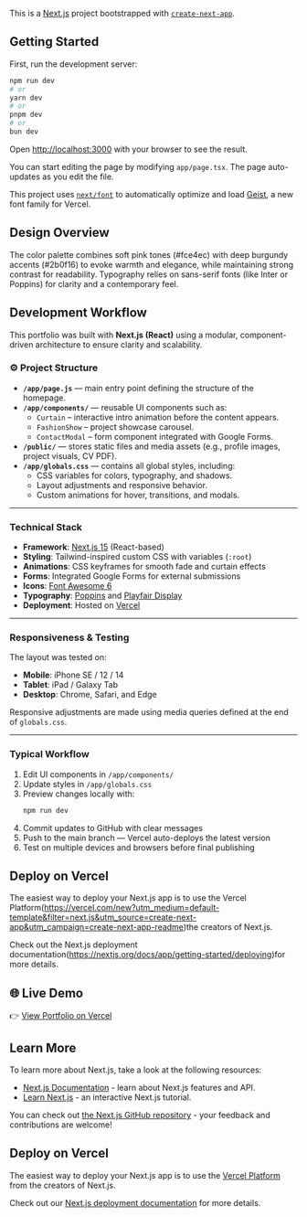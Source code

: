 This is a [Next.js](https://nextjs.org) project bootstrapped with [`create-next-app`](https://nextjs.org/docs/app/api-reference/cli/create-next-app).

## Getting Started

First, run the development server:

```bash
npm run dev
# or
yarn dev
# or
pnpm dev
# or
bun dev
```

Open [http://localhost:3000](http://localhost:3000) with your browser to see the result.

You can start editing the page by modifying `app/page.tsx`. The page auto-updates as you edit the file.

This project uses [`next/font`](https://nextjs.org/docs/app/building-your-application/optimizing/fonts) to automatically optimize and load [Geist](https://vercel.com/font), a new font family for Vercel.

## Design Overview
The color palette combines soft pink tones (#fce4ec) with deep burgundy accents (#2b0f16) to evoke warmth and elegance, while maintaining strong contrast for readability.
Typography relies on sans-serif fonts (like Inter or Poppins) for clarity and a contemporary feel.

## Development Workflow

This portfolio was built with **Next.js (React)** using a modular, component-driven architecture to ensure clarity and scalability.

### ⚙️ Project Structure
- **`/app/page.js`** — main entry point defining the structure of the homepage.
- **`/app/components/`** — reusable UI components such as:
  - `Curtain` – interactive intro animation before the content appears.
  - `FashionShow` – project showcase carousel.
  - `ContactModal` – form component integrated with Google Forms.
- **`/public/`** — stores static files and media assets (e.g., profile images, project visuals, CV PDF).
- **`/app/globals.css`** — contains all global styles, including:
  - CSS variables for colors, typography, and shadows.
  - Layout adjustments and responsive behavior.
  - Custom animations for hover, transitions, and modals.

---

###  Technical Stack
- **Framework**: [Next.js 15](https://nextjs.org) (React-based)
- **Styling**: Tailwind-inspired custom CSS with variables (`:root`)
- **Animations**: CSS keyframes for smooth fade and curtain effects
- **Forms**: Integrated Google Forms for external submissions
- **Icons**: [Font Awesome 6](https://fontawesome.com)
- **Typography**: [Poppins](https://fonts.google.com/specimen/Poppins) and [Playfair Display](https://fonts.google.com/specimen/Playfair+Display)
- **Deployment**: Hosted on [Vercel](https://vercel.com)

---

###  Responsiveness & Testing
The layout was tested on:
- **Mobile**: iPhone SE / 12 / 14
- **Tablet**: iPad / Galaxy Tab
- **Desktop**: Chrome, Safari, and Edge

Responsive adjustments are made using media queries defined at the end of `globals.css`.

---

###  Typical Workflow
1. Edit UI components in `/app/components/`
2. Update styles in `/app/globals.css`
3. Preview changes locally with:
   ```bash
   npm run dev
4. Commit updates to GitHub with clear messages
5. Push to the main branch — Vercel auto-deploys the latest version
6. Test on multiple devices and browsers before final publishing

## Deploy on Vercel

The easiest way to deploy your Next.js app is to use the Vercel Platform(https://vercel.com/new?utm_medium=default-template&filter=next.js&utm_source=create-next-app&utm_campaign=create-next-app-readme)the creators of Next.js.

Check out the Next.js deployment documentation(https://nextjs.org/docs/app/getting-started/deploying)for more details.

## 🌐 Live Demo
👉 [View Portfolio on Vercel](https://portfolio-rose-chi-87.vercel.app/)

## Learn More

To learn more about Next.js, take a look at the following resources:

- [Next.js Documentation](https://nextjs.org/docs) - learn about Next.js features and API.
- [Learn Next.js](https://nextjs.org/learn) - an interactive Next.js tutorial.

You can check out [the Next.js GitHub repository](https://github.com/vercel/next.js) - your feedback and contributions are welcome!

## Deploy on Vercel

The easiest way to deploy your Next.js app is to use the [Vercel Platform](https://vercel.com/new?utm_medium=default-template&filter=next.js&utm_source=create-next-app&utm_campaign=create-next-app-readme) from the creators of Next.js.

Check out our [Next.js deployment documentation](https://nextjs.org/docs/app/building-your-application/deploying) for more details.
